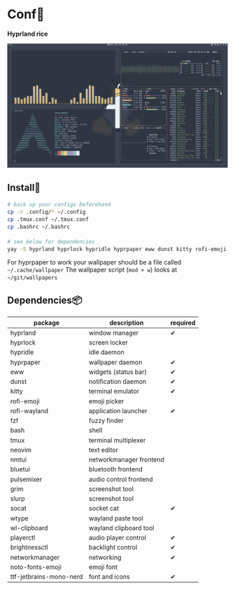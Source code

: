 # Conf🍚

**Hyprland rice**

![tux](./.github/img/tux.png)

## Install🤢

```bash
# back up your configs beforehand
cp -r .config/* ~/.config
cp .tmux.conf ~/.tmux.conf
cp .bashrc ~/.bashrc

# see below for dependencies
yay -S hyprland hyprlock hypridle hyprpaper eww dunst kitty rofi-emoji rofi-wayland bash tmux nmtui neovim bluetui pulsemixer socat wtype playerctl grim wl-clipboard brightnessctl networkmanager wayland-pipewire-idle-inhibit noto-fonts-emoji tf-jetbrains-mono-nerd
```

For hyprpaper to work your wallpaper should be a file called `~/.cache/wallpaper`
The wallpaper script (`mod + w`) looks at `~/git/wallpapers`

## Dependencies📦

| package                 | description             | required |
| ----------------------- | ----------------------- | -------- |
| hyprland                | window manager          | ✔        |
| hyprlock                | screen locker           |          |
| hypridle                | idle daemon             |          |
| hyprpaper               | wallpaper daemon        | ✔        |
| eww                     | widgets (status bar)    | ✔        |
| dunst                   | notification daemon     | ✔        |
| kitty                   | terminal emulator       | ✔        |
| rofi-emoji              | emoji picker            |          |
| rofi-wayland            | application launcher    | ✔        |
| fzf                     | fuzzy finder            |          |
| bash                    | shell                   |          |
| tmux                    | terminal multiplexer    |          |
| neovim                  | text editor             |          |
| nmtui                   | networkmanager frontend |          |
| bluetui                 | bluetooth frontend      |          |
| pulsemixer              | audio control frontend  |          |
| grim                    | screenshot tool         |          |
| slurp                   | screenshot tool         |          |
| socat                   | socket cat              | ✔        |
| wtype                   | wayland paste tool      |          |
| wl-clipboard            | wayland clipboard tool  |          |
| playerctl               | audio player control    | ✔        |
| brightnessctl           | backlight control       | ✔        |
| networkmanager          | networking              | ✔        |
| noto-fonts-emoji        | emoji font              |          |
| ttf-jetbrains-mono-nerd | font and icons          | ✔        |
